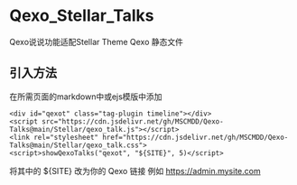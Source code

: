 # Qexo_Stellar_Talks
Qexo说说功能适配Stellar Theme
Qexo 静态文件

## 引入方法
在所需页面的markdown中或ejs模版中添加
```
<div id="qexot" class="tag-plugin timeline"></div>
<script src="https://cdn.jsdelivr.net/gh/MSCMDD/Qexo-Talks@main/Stellar/qexo_talk.js"></script>
<link rel="stylesheet" href="https://cdn.jsdelivr.net/gh/MSCMDD/Qexo-Talks@main/Stellar/qexo_talk.css">
<script>showQexoTalks("qexot", "${SITE}", 5)</script>
```
将其中的 ${SITE} 改为你的 Qexo 链接 例如 https://admin.mysite.com
